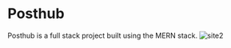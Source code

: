# Posthub
Posthub is a full stack project built using the MERN stack.
![site2](https://user-images.githubusercontent.com/58335939/188260928-78aa3ddd-019a-49ff-a276-2f4ac7910f54.png)
